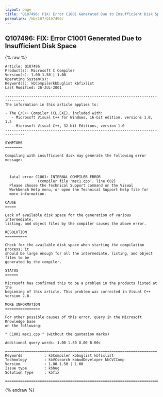```yaml
---
layout: page
title: "Q107496: FIX: Error C1001 Generated Due to Insufficient Disk Space"
permalink: /kb/107/Q107496/
---
```


## Q107496: FIX: Error C1001 Generated Due to Insufficient Disk Space

{% raw %}

	Article: Q107496
	Product(s): Microsoft C Compiler
	Version(s): 1.00 1.50 | 1.00
	Operating System(s): 
	Keyword(s): kbCompilerkbbuglist kbfixlist
	Last Modified: 26-JUL-2001
	
	-------------------------------------------------------------------------------
	The information in this article applies to:
	
	- The C/C++ Compiler (CL.EXE), included with:
	   - Microsoft Visual C++ for Windows, 16-bit edition, versions 1.0, 1.5 
	   - Microsoft Visual C++, 32-bit Editions, version 1.0 
	-------------------------------------------------------------------------------
	
	SYMPTOMS
	========
	
	Compiling with insufficient disk may generate the following error message:
	
	  
	
	  fatal error C1001: INTERNAL COMPILER ERROR
	               (compiler file 'msc1.cpp', line 602)
	  Please choose the Technical Support command on the Visual
	  Workbench Help menu, or open the Technical Support help file for
	  more information.
	
	CAUSE
	=====
	
	Lack of available disk space for the generation of various intermediate,
	listing, and object files by the compiler causes the above error.
	
	RESOLUTION
	==========
	
	Check for the available disk space when starting the compilation process; it
	should be large enough for all the intermediate, listing, and object files to be
	generated by the compiler.
	
	STATUS
	======
	
	Microsoft has confirmed this to be a problem in the products listed at the
	beginning of this article. This problem was corrected in Visual C++ version 2.0.
	
	MORE INFORMATION
	================
	
	For other possible causes of this error, query in the Microsoft Knowledge base
	on the following:
	
	" C1001 msc1.cpp " (without the quotation marks)
	
	Additional query words: 1.00 1.50 8.00 8.00c
	
	======================================================================
	Keywords          : kbCompiler kbbuglist kbfixlist
	Technology        : kbVCsearch kbAudDeveloper kbCVCComp
	Version           : 1.00 1.50 | 1.00
	Issue type        : kbbug
	Solution Type     : kbfix
	
	=============================================================================
	

{% endraw %}
